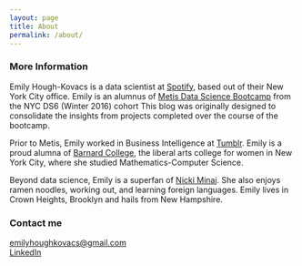 ```yaml
---
layout: page
title: About
permalink: /about/
---
```


### More Information

Emily Hough-Kovacs is a data scientist at [Spotify](https://open.spotify.com/user/emilyhoughkovacs), based out of their New York City office. Emily is an alumnus of [Metis Data Science Bootcamp](https://www.thisismetis.com/data-science-bootcamps) from the NYC DS6 (Winter 2016) cohort This blog was originally designed to consolidate the insights from projects completed over the course of the bootcamp.

Prior to Metis, Emily worked in Business Intelligence at [Tumblr](http://emily.voyage). Emily is a proud alumna of [Barnard College](https://math.barnard.edu/), the liberal arts college for women in New York City, where she studied Mathematics-Computer Science.

Beyond data science, Emily is a superfan of [Nicki Minaj](https://www.youtube.com/watch?v=PzGZamtlRP0). She also enjoys ramen noodles, working out, and learning foreign languages. Emily lives in Crown Heights, Brooklyn and hails from New Hampshire.

### Contact me

[emilyhoughkovacs@gmail.com](mailto:emilyhoughkovacs@gmail.com)<br>
[LinkedIn](https://www.linkedin.com/in/emilyhoughkovacs)